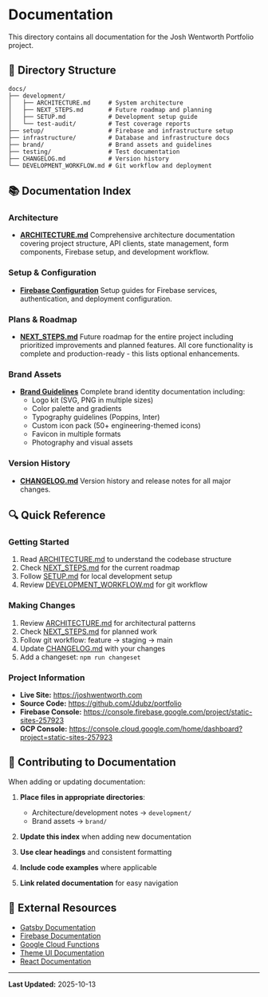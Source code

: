 # Documentation

This directory contains all documentation for the Josh Wentworth Portfolio project.

## 📂 Directory Structure

```
docs/
├── development/
│   ├── ARCHITECTURE.md     # System architecture
│   ├── NEXT_STEPS.md       # Future roadmap and planning
│   ├── SETUP.md            # Development setup guide
│   └── test-audit/         # Test coverage reports
├── setup/                  # Firebase and infrastructure setup
├── infrastructure/         # Database and infrastructure docs
├── brand/                  # Brand assets and guidelines
├── testing/                # Test documentation
├── CHANGELOG.md            # Version history
└── DEVELOPMENT_WORKFLOW.md # Git workflow and deployment
```

## 📚 Documentation Index

### Architecture

- **[ARCHITECTURE.md](./development/ARCHITECTURE.md)**
  Comprehensive architecture documentation covering project structure, API clients, state management, form components, Firebase setup, and development workflow.

### Setup & Configuration

- **[Firebase Configuration](./development/setup/)**
  Setup guides for Firebase services, authentication, and deployment configuration.

### Plans & Roadmap

- **[NEXT_STEPS.md](./development/NEXT_STEPS.md)**
  Future roadmap for the entire project including prioritized improvements and planned features. All core functionality is complete and production-ready - this lists optional enhancements.

### Brand Assets

- **[Brand Guidelines](./brand/README.md)**
  Complete brand identity documentation including:
  - Logo kit (SVG, PNG in multiple sizes)
  - Color palette and gradients
  - Typography guidelines (Poppins, Inter)
  - Custom icon pack (50+ engineering-themed icons)
  - Favicon in multiple formats
  - Photography and visual assets

### Version History

- **[CHANGELOG.md](./CHANGELOG.md)**
  Version history and release notes for all major changes.

## 🔍 Quick Reference

### Getting Started

1. Read [ARCHITECTURE.md](./development/ARCHITECTURE.md) to understand the codebase structure
2. Check [NEXT_STEPS.md](./development/NEXT_STEPS.md) for the current roadmap
3. Follow [SETUP.md](./development/SETUP.md) for local development setup
4. Review [DEVELOPMENT_WORKFLOW.md](./DEVELOPMENT_WORKFLOW.md) for git workflow

### Making Changes

1. Review [ARCHITECTURE.md](./development/ARCHITECTURE.md) for architectural patterns
2. Check [NEXT_STEPS.md](./development/NEXT_STEPS.md) for planned work
3. Follow git workflow: feature → staging → main
4. Update [CHANGELOG.md](./CHANGELOG.md) with your changes
5. Add a changeset: `npm run changeset`

### Project Information

- **Live Site:** https://joshwentworth.com
- **Source Code:** https://github.com/Jdubz/portfolio
- **Firebase Console:** https://console.firebase.google.com/project/static-sites-257923
- **GCP Console:** https://console.cloud.google.com/home/dashboard?project=static-sites-257923

## 📝 Contributing to Documentation

When adding or updating documentation:

1. **Place files in appropriate directories**:
   - Architecture/development notes → `development/`
   - Brand assets → `brand/`

2. **Update this index** when adding new documentation

3. **Use clear headings** and consistent formatting

4. **Include code examples** where applicable

5. **Link related documentation** for easy navigation

## 🔗 External Resources

- [Gatsby Documentation](https://www.gatsbyjs.com/docs/)
- [Firebase Documentation](https://firebase.google.com/docs)
- [Google Cloud Functions](https://cloud.google.com/functions/docs)
- [Theme UI Documentation](https://theme-ui.com/)
- [React Documentation](https://react.dev/)

---

**Last Updated:** 2025-10-13
